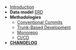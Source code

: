 * [Introduction](/README.md)
* **Data model**
  [ERD](/data-model/ERD.md)
* **Methadologies**
  * [Conventional Commits](/methodologies/conventional-commits.md)
  * [Trunk-Based Development](/methodologies/trunk-based-development.md)
  * [Monorepo](/methodologies/monorepo.md)
  * [CI/CD](/methodologies/ci-cd.md)
* **[**CHANGELOG**](/CHANGELOG.md)**
